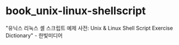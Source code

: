 # book_unix-linux-shellscript
"유닉스 리눅스 셸 스크립트 예제 사전: Unix &amp; Linux Shell Script Exercise Dictionary" - 한빛미디어 
